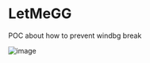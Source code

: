 # LetMeGG
POC about how to prevent windbg break

![image](https://user-images.githubusercontent.com/13917777/193211584-78db02a6-3912-44c2-ab35-509a0b16f4b1.png)
